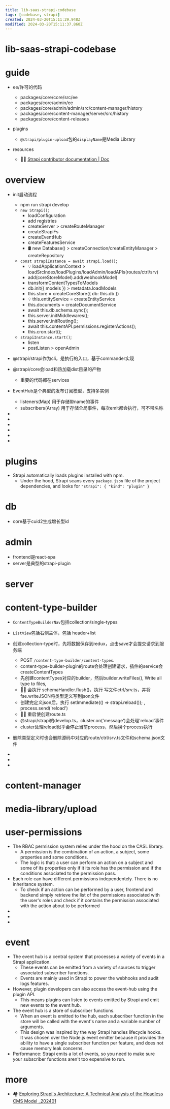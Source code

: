 ```yaml
---
title: lib-saas-strapi-codebase
tags: [codebase, strapi]
created: 2024-03-20T15:11:29.948Z
modified: 2024-03-20T15:11:37.860Z
---
```


# lib-saas-strapi-codebase

# guide

- ee/许可的代码
  - packages/core/core/src/ee
  - packages/core/admin/ee
  - packages/core/admin/admin/src/content-manager/history
  - packages/core/content-manager/server/src/history
  - packages/core/content-releases

- plugins
  - `@strapi/plugin-upload`包的`displayName`是Media Library

- resources
  - 👷🏻 [Strapi contributor documentation | Doc](https://contributor.strapi.io/)
# overview
- init启动流程
  - npm run strapi develop
  - `new Strapi()`; 
    - loadConfiguration
    - add registries
    - createServer > createRouteManager
    - createStrapiFs
    - createEventHub
    - createFeaturesService
    - 🛢️ new Database() > createConnection/createEntityManager > createRepository
  - `const strapiInstance = await strapi.load()`; 
    - 💡 loadApplicationContext > loadSrcIndex/loadPlugins/loadAdmin/loadAPIs(routes/ctrl/srv)
    - add(coreStoreModel).add(webhookModel)
    - transformContentTypesToModels
    - db.init({ models }) > metadata.loadModels
    - this.store = createCoreStore({ db: this.db })
    - 💡 this.entityService = createEntityService
    - this.documents = createDocumentService
    - await this.db.schema.sync();
    - this.server.initMiddlewares();
    - this.server.initRouting();
    - await this.contentAPI.permissions.registerActions();
    - this.cron.start();
  - `strapiInstance.start()`; 
    - listen
    - postListen > openAdmin

- @strapi/strapi作为cli，是执行的入口，基于commander实现

- @strapi/core会load和热加载dist目录的产物
  - 重要的代码都在services

- EventHub是个典型的发布订阅模型，支持多实例
  - listeners(Map) 用于存储带name的事件
  - subscribers(Array) 用于存储全局事件，每次emit都会执行，可不带名称

- 
- 
- 
- 
- 
- 

# plugins
- Strapi automatically loads plugins installed with npm. 
  - Under the hood, Strapi scans every `package.json` file of the project dependencies, and looks for `"strapi": { "kind": "plugin" }`
# db
- core基于cuid2生成增长型id
# admin
- frontend是react-spa
- server是典型的strapi-plugin
# server

# content-type-builder
- `ContentTypeBuilderNav`包括collection/single-types
- `ListView`包括右侧主体，包括 header+list

- 创建collection-type时，先将数据保存到redux，点击save才会提交请求到服务端
  - POST `/content-type-builder/content-types`.
  - content-type-builder-plugin的route会处理创建请求，插件的service会createContentTypes
  - 先创建contentTypes对应的builder，然后builder.writeFiles(), Write all type to files, 
  - ✍🏻️ 会执行 schemaHandler.flush()，执行 写文件ctrl/srv.ts，并将fse.writeJSON将类型定义写到json文件
  - 创建完定义json后，执行 setImmediate(() => strapi.reload()); , process.send('reload')
  - ✍🏻️ 重启使创建route.ts
  - @strapi/strapi的develop.ts，cluster.on('message')会处理'reload'事件
  - cluster处理reload似乎会停止当前process，然后换个process执行

- 删除类型定义时也会删除源码中对应的route/ctrl/srv.ts文件和schema.json文件

- 
- 
- 

# content-manager

# media-library/upload

# user-permissions
- The RBAC permission system relies under the hood on the CASL library.
  - A permission is the combination of an action, a subject, some properties and some conditions. 
  - The logic is that: a user can perform an action on a subject and some of its properties only if it its role has the permission and if the conditions associated to the permission pass.
- Each role can have different permissions independentely. There is no inheritance system.
  - To check if an action can be performed by a user, frontend and backend simply retrieve the list of the permissions associated with the user's roles and check if it contains the permission associated with the action about to be performed
- 
- 
- 

# event
- The event hub is a central system that processes a variety of events in a Strapi application. 
  - These events can be emitted from a variety of sources to trigger associated subscriber functions.
  - Events are mainly used in Strapi to power the webhooks and audit logs features. 
- However, plugin developers can also access the event-hub using the plugin API. 
  - This means plugins can listen to events emitted by Strapi and emit new events to the event hub.
- The event hub is a store of subscriber functions. 
  - When an event is emitted to the hub, each subscriber function in the store will be called with the event's name and a variable number of arguments.
  - This design was inspired by the way Strapi handles lifecycle hooks. It was chosen over the Node.js event emitter because it provides the ability to have a single subscriber function per feature, and does not cause memory leak concerns.
- Performance: Strapi emits a lot of events, so you need to make sure your subscriber functions aren't too expensive to run.
# more
- 🏘️ [Exploring Strapi's Architecture: A Technical Analysis of the Headless CMS Model _202401](https://strapi.io/blog/strapi-architecture)
